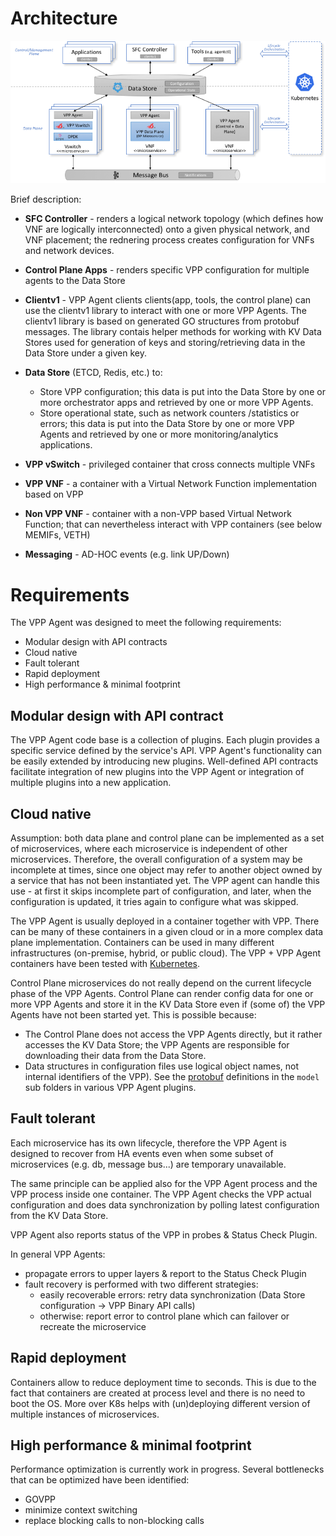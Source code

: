 # Architecture
![VPP agent 10.000 feet](imgs/vpp_agent_10K_feet.png)

Brief description:
* **SFC Controller** - renders a logical network topology (which defines
  how VNF are logically interconnected) onto a given physical network, and
   VNF placement; the rednering process creates configuration for VNFs and
   network devices. 
  
* **Control Plane Apps** - renders specific VPP configuration for multiple 
  agents to the Data Store

* **Clientv1** - VPP Agent clients clients(app, tools, the control plane)
 can use the clientv1 library to interact with one or more VPP Agents. The
  clientv1 library is based on generated GO structures from protobuf 
  messages. The library contais helper methods for working with KV Data 
  Stores used for generation of keys and storing/retrieving data in the 
  Data Store under a given key.

* **Data Store** (ETCD, Redis, etc.) to:
  * Store VPP configuration; this data is put into the Data Store by one
    or more orchestrator apps and retrieved by one or more VPP Agents.
  * Store operational state, such as network counters /statistics or errors; 
    this data is put into the Data Store by one or more VPP Agents and 
    retrieved by one or more monitoring/analytics applications. 

* **VPP vSwitch** - privileged container that cross connects multiple VNFs

* **VPP VNF** - a container with a Virtual Network Function implementation 
  based on  VPP 

* **Non VPP VNF** - container with a non-VPP based Virtual Network Function;
  that can nevertheless interact with VPP containers (see below MEMIFs, VETH)

* **Messaging** - AD-HOC events (e.g. link UP/Down)

# Requirements
The VPP Agent was designed to meet the following requirements:
* Modular design with API contracts
* Cloud native
* Fault tolerant
* Rapid deployment
* High performance & minimal footprint


## Modular design with API contract
The VPP Agent code base is a collection of plugins. Each plugin provides
a specific service defined by the service's API. VPP Agent's functionality
can be easily extended by introducing new plugins. Well-defined API 
contracts facilitate integration of new plugins into the VPP Agent or 
integration of multiple plugins into a new application.

## Cloud native
Assumption: both data plane and control plane can be implemented as a set 
of microservices, where each microservice is independent of other 
microservices. Therefore, the overall configuration of a system may be 
incomplete at times, since one object may refer to another object owned by
a service that has not been instantiated yet. The VPP agent can handle this
use - at first it skips incomplete part of configuration, and later, when
the configuration is updated, it tries again to configure what was skipped.

The VPP Agent is usually deployed in a container together with VPP. There
can be many of these containers in a given cloud or in a more complex data 
plane implementation. Containers can be used in many different 
infrastructures (on-premise, hybrid, or public cloud). The VPP + VPP Agent 
containers have been tested with [Kubernetes](https://kubernetes.io/).


Control Plane microservices do not really depend on the current lifecycle
phase of the VPP Agents. Control Plane can render config data for one or 
more VPP Agents and store it in the KV Data Store even if (some of) the 
VPP Agents have not been started yet. This is possible because:
- The Control Plane does not access the VPP Agents directly, but it rather 
  accesses the KV Data Store; the VPP Agents are responsible for downloading
  their data from the Data Store. 
- Data structures in configuration files use logical object names, not 
  internal identifiers of the VPP). See the 
  [protobuf](https://developers.google.com/protocol-buffers/) 
  definitions in the `model` sub folders in various VPP Agent plugins. 

## Fault tolerant
Each microservice has its own lifecycle, therefore the VPP Agent is 
designed to recover from HA events even when some subset of microservices 
(e.g. db, message bus...) are temporary unavailable.

The same principle can be applied also for the VPP Agent process and the
VPP process inside one container. The VPP Agent checks the VPP actual 
configuration and does data synchronization by polling latest configuration
from the KV Data Store.

VPP Agent also reports status of the VPP in probes & Status Check Plugin.  

In general VPP Agents:
 * propagate errors to upper layers & report to the Status Check Plugin
 * fault recovery is performed with two different strategies:
   * easily recoverable errors: retry data synchronization (Data Store 
     configuration -> VPP Binary API calls)
   * otherwise: report error to control plane which can failover or 
     recreate the microservice

## Rapid deployment

Containers allow to reduce deployment time to seconds. This is due to the 
fact that containers are created at process level  and there is no need to 
boot the OS. More over K8s helps with (un)deploying different version of 
multiple instances of microservices.

## High performance & minimal footprint
Performance optimization is currently work in progress. Several bottlenecks
that can be optimized have been identified:
- GOVPP
- minimize context switching
- replace blocking calls to non-blocking calls